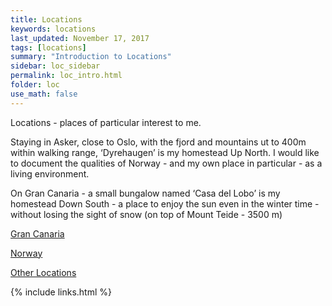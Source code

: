```yaml
---
title: Locations
keywords: locations
last_updated: November 17, 2017
tags: [locations]
summary: "Introduction to Locations"
sidebar: loc_sidebar
permalink: loc_intro.html
folder: loc
use_math: false
---
```


Locations - places of particular interest to me.

Staying in Asker, close to Oslo, with the fjord and mountains ut to 400m within walking range, ‘Dyrehaugen’ is my homestead Up North. I would like to document the qualities of Norway - and my own place in particular - as a living environment.

On Gran Canaria - a small bungalow named ‘Casa del Lobo’ is my homestead Down South - a place to enjoy the sun even in the winter time - without losing the sight of snow (on top of Mount Teide - 3500 m)

[Gran Canaria](loc_canaria.html)

[Norway](loc_norway.html)

[Other Locations](loc_other.html)



{% include links.html %}

